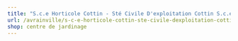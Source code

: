 ```yaml
---
title: "S.c.e Horticole Cottin - Sté Civile D'exploitation Cottin S.c.e Horticole Cottin"
url: /avrainville/s-c-e-horticole-cottin-ste-civile-dexploitation-cottin-s-c-e-horticole-cottin/
shop: centre de jardinage
---
```

